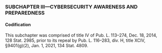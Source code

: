 ### SUBCHAPTER III—CYBERSECURITY AWARENESS AND PREPAREDNESS ###

#### Codification ####

This subchapter was comprised of title IV of Pub. L. 113–274, Dec. 18, 2014, 128 Stat. 2985, prior to its repeal by Pub. L. 116–283, div. H, title XCIV, §9401(g)(2), Jan. 1, 2021, 134 Stat. 4809.